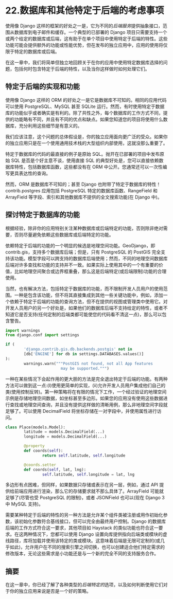 # 22.数据库和其他特定于后端的考虑事项

使用像 Django 这样的框架的好处之一是，它为不同的*后端服务*提供抽象接口，范围从数据库到电子邮件和缓存。一个典型的已部署的 Django 项目只需要支持一个或两个给定的数据库或后端，这有助于在单个项目中使用特定于后端的特性。这些功能可能会提供额外的功能或性能优势，但在发布的独立应用中，应用的使用将仅限于特定的数据库或后端。

在这一章中，我们将简单但独立地回顾关于在你的应用中使用特定数据库选择的问题，包括何时包含特定于后端的特性，以及当你这样做时如何处理它们。

## 特定于后端的实现和功能

使用像 Django 这样的 ORM 的好处之一是它是数据库不可知的。相同的应用代码可以使用 PostgreSQL、MySQL 甚至 SQLite 运行。然而，有时使用特定于数据库的功能似乎或者确实是有利的。除了共性之外，每个数据库的工作方式不同，提供的功能略有不同，并且有不同的优点和缺点。如果您知道您的项目将使用什么数据库，充分利用这些细节是有意义的。

我们应该注意，这个问题的总体假设是，你的独立应用面向更广泛的受众。如果你的独立应用只是在一个使用通用技术栈的大型组织内部使用，这就没那么重要了。

特定于数据库的代码的最直接的例子是原始 SQL。抛开在已部署的项目中发布原始 SQL 是否是个好主意不谈，使用直接 SQL 的典型好处是，您可以直接依赖数据库特性，包括数据库函数，这些都没有在 ORM 中公开。您通常还可以一次性编写更具表达性的查询。

然而，ORM 是数据库不可知的；甚至 Django 也附带了特定于数据库的特性！contrib.postgres 应用包括 PostgreSQL 特定的数据库函数、RangeField 和 ArrayField 等字段、索引和其他数据库不提供的全文搜索功能(在 Django 中)。

## 探讨特定于数据库的功能

根据经验，除非你的应用特别关注某种数据库或后端特定的功能，否则除非绝对需要，否则尽量避免依赖这些数据库或后端特定的功能。

依赖特定于后端的功能的一个明显的候选是地理空间功能。GeoDjango，即 contrib.gis，支持多个数据库后端；但是，只有 PostgreSQL 的 PostGIS 完全支持该功能。模型字段可以跨支持的数据库后端使用；然而，不同的地理空间数据库后端对许多查找和功能的支持并不一致。如果实际上使用其中的一个有重要的价值，比如地理空间聚合或边界框重叠，那么这是后端特定(或后端限制)功能的合理使用。

当然，也有解决方法，包括特定于数据库的功能，而不限制开发人员用户的使用范围。一种是包含该功能，但不将其直接集成到其他一些关键功能中，例如，添加一个依赖于特定于后端的功能的查询方法，但不在提供的视图或管理类中使用它。对开发人员用户的另一个好处是，如果他们的数据库后端不支持给定的特性，或者不知道它是否支持(任何定制的后端类都可能使您的代码看不清这一点)，那么可以包含警告。

```py
import warnings
from django.conf import settings

if (
        'django.contrib.gis.db.backends.postgis' not in
        [db['ENGINE'] for db in settings.DATABASES.values()]
):
        warnings.warn("""PostGIS not found, not all App features
                        may be supported.""")

```

一种在某些情况下会起作用的更大胆的方法是完全退出特定于后端的功能。有两种方法可以做到这一点:(I)使用更简单的实现，(ii)允许开发人员用户集成他们自己的类(使用控制反转)。第一种策略将在有限的情况下工作，一个经过验证的地理空间示例是存储地理空间数据，如坐标甚至多边形。如果您的应用没有使用这些数据进行查找或地理空间查询，并且没有提供这样做的清晰用例，那么非地理空间字段就足够了。可以使用 DecimalField 将坐标存储在一对字段中，并使用属性进行访问。

```py
class Place(models.Model):
        latitude = models.DecimalField(...)
        longitude = models.DecimalField(...)

        @property
        def coords(self):
                return self.latitude, self.longitude

        @coords.setter
        def coords(self, lat, lng):
                self.latitude, self.longitude = lat, lng

```

多边形有点困难，但同样，如果数据只存储或表示在另一层，例如，通过 API 提供给前端应用进行渲染，那么它的存储要求就不那么具体了。ArrayField 可能就足够了(尽管也受 PostgreSQL 的限制)，或者 JSONField 也可以(现在 Django 3 中 MySQL 支持)。

需要某种特定于后端的特性的另一种方法是允许某个组件类被注册或用作初始化参数，该初始化参数符合基线接口，但可以完全由最终用户控制。Django 的数据库后端的工作方式符合这一要求，其他项目如 Haystack 的类似功能也符合这一要求。在这两种情况下，您都可以使用 Django 设置向库提供指向后端类或模块的虚线路径，库将加载并使用该特定的类或模块。这意味着后端是无限可定制的(或几乎如此)，允许用户在不同的搜索引擎之间切换，也可以创建适合他们特定需求的修改版本，无论这些需求是小功能还是与一个新的完全不同的支持服务合作。

## 摘要

在这一章中，你已经了解了各种类型的*后端特定的*选项，以及如何判断使用它们对于你的独立应用来说是否是一个好的策略。